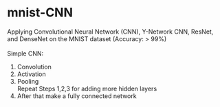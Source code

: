 # mnist-CNN
Applying Convolutional Neural Network (CNN), Y-Network CNN, ResNet, and DenseNet on the MNIST dataset (Accuracy: > 99%)
<br><br>
Simple CNN:
1. Convolution
2. Activation
3. Pooling<br>
Repeat Steps 1,2,3 for adding more hidden layers
4. After that make a fully connected network
